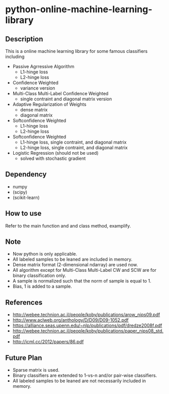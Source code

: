 # python-online-machine-learning-library

## Description

This is a online machine learning library for some famous classifiers including  

* Passive Agrressive Algorithm  
    * L1-hinge loss  
    * L2-hinge loss  
* Confidence Weighted  
    * variance version  
* Multi-Class Multi-Label Confidence Weighted   
    * single contraint and diagonal matrix version  
* Adaptive Regularization of Weights  
    * dense matrix  
    * diagonal matrix  
* Softconfidence Weighted  
    * L1-hinge loss  
    * L2-hinge loss  
* Softconfidence Weighted  
    * L1-hinge loss, single contraint, and diagonal matrix  
    * L2-hinge loss, single contraint, and diagonal matrix  
* Logistic Regression (should not be used)  
    * solved with stochastic gradient  

## Dependency
* numpy
* (scipy)
* (scikit-learn)

## How to use
Refer to the main function and and class method, examplify.

## Note
* Now python is only applicable.
* All labeled samples to be leaned are included in memory.
* Dense matrix format (2-dimensional ndarray) are used now.
* All algorithm except for Multi-Class Multi-Label CW and SCW are for binary classification only.
* A sample is normalized such that the norm of sample is equal to 1.
* Bias, 1 is added to a sample.

## References
* http://webee.technion.ac.il/people/koby/publications/arow_nips09.pdf
* http://www.aclweb.org/anthology/D/D09/D09-1052.pdf
* https://alliance.seas.upenn.edu/~nlp/publications/pdf/dredze2008f.pdf
* http://webee.technion.ac.il/people/koby/publications/paper_nips08_std.pdf
* http://icml.cc/2012/papers/86.pdf

## Future Plan
* Sparse matrix is used.
* Binary classifiers are extended to 1-vs-n and/or pair-wise classifiers.
* All labeled samples to be leaned are not necessarily included in memory.

